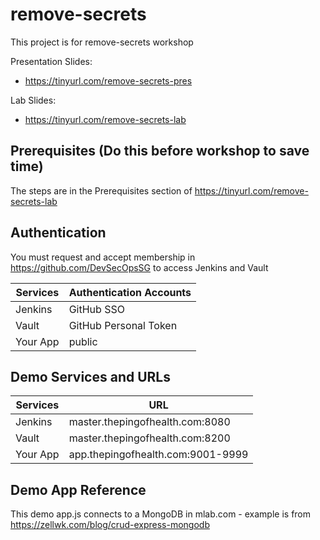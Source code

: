 # remove-secrets

This project is for remove-secrets workshop

Presentation Slides:

 * https://tinyurl.com/remove-secrets-pres

Lab Slides:

 * https://tinyurl.com/remove-secrets-lab

## Prerequisites (Do this before workshop to save time)

The steps are in the Prerequisites section of https://tinyurl.com/remove-secrets-lab

## Authentication

You must request and accept membership in https://github.com/DevSecOpsSG to access Jenkins and Vault

| Services | Authentication Accounts |
| --- | --- |
| Jenkins | GitHub SSO |
| Vault | GitHub Personal Token |
| Your App | public |

## Demo Services and URLs

| Services | URL |
| --- | --- |
| Jenkins | master.thepingofhealth.com:8080 |
| Vault | master.thepingofhealth.com:8200 |
| Your App | app.thepingofhealth.com:9001-9999 |

## Demo App Reference

This demo app.js connects to a MongoDB in mlab.com - example is from https://zellwk.com/blog/crud-express-mongodb
